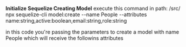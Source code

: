 **Initialize Sequelize Creating Model**
execute this command in path: /src/
npx sequelize-cli model:create --name People --attributes name:string,active:boolean,email:string,role:string   

in this code you're passing the parameters to create a model with name People which will receive the followins attributes
